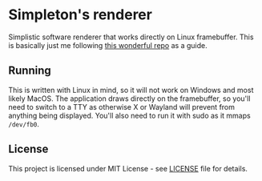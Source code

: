 # Simpleton's renderer
Simplistic software renderer that works directly on Linux framebuffer.
This is basically just me following 
[this wonderful repo](https://github.com/ssloy/tinyrenderer) as a guide.

## Running
This is written with Linux in mind, so it will not work on Windows and most likely
MacOS. The application draws directly on the framebuffer, so you'll need to switch
to a TTY as otherwise X or Wayland will prevent from anything being displayed. You'll
also need to run it with sudo as it mmaps `/dev/fb0`.

## License
This project is licensed under MIT License - see [LICENSE](LICENSE) file for details.
